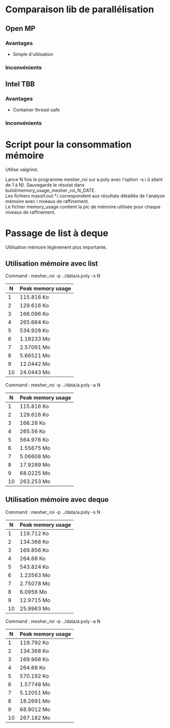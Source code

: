 # Comparaison lib de parallélisation

## Open MP

### Avantages
* Simple d'utilisation
 
### Inconvénients

## Intel TBB

### Avantages
* Container thread-safe

### Inconvénients

# Script pour la consommation mémoire

Utilise valgrind.  

Lance N fois le programme mesher_roi sur a.poly avec l'option -s i (i allant de 1 à N).
Sauvegarde le résutat dans build/memory_usage_mesher_roi_N_DATE.  
Les fichiers massif.out.*.i correspondent aux résultats détaillés de l'analyse mémoire avec i niveaux de raffinement.  
Le fichier memory_usage contient la pic de mémoire utilisée pour chaque niveaux de raffinement.

# Passage de list à deque

Utilisation mémoire légèrement plus importante.

## Utilisation mémoire avec list

Command : mesher_roi -p ../data/a.poly -s N

|N  | Peak memory usage|
|---|------------------|
|1  | 115.816 Ko|
|2  | 129.616 Ko|  
|3  | 166.096 Ko|  
|4  | 265.664 Ko|  
|5  | 534.928 Ko|  
|6  | 1.18233 Mo|  
|7  | 2.57091 Mo|  
|8  | 5.66521 Mo|  
|9  | 12.0442 Mo|  
|10 | 24.0443 Mo|  


Command : mesher_roi -p ../data/a.poly -a N

|N  | Peak memory usage|
|---|------------------|
1  | 115.816 Ko
2  | 129.616 Ko
3  | 166.28 Ko
4  | 265.56 Ko
5  | 564.976 Ko
6  | 1.55675 Mo
7  | 5.06608 Mo
8  | 17.9289 Mo
9  | 68.0225 Mo
10 | 263.253 Mo


## Utilisation mémoire avec deque


Command : mesher_roi -p ../data/a.poly -s N

|N  | Peak memory usage|
|---|------------------|
|1  | 119.712 Ko|
|2  | 134.368 Ko|
|3  | 169.856 Ko|
|4  | 264.68 Ko|
|5  | 543.824 Ko|
|6  | 1.23563 Mo|
|7  | 2.75078 Mo|
|8  | 6.0956 Mo|
|9  | 12.9715 Mo|
|10 | 25.9963 Mo|

Command : mesher_roi -p ../data/a.poly -a N

|N  | Peak memory usage|
|---|------------------|
1  | 119.792 Ko
2  | 134.368 Ko
3  | 169.968 Ko
4  | 264.68 Ko
5  | 570.192 Ko
6  | 1.57748 Mo
7  | 5.12051 Mo
8  | 18.2691 Mo
9  | 68.9012 Mo
10 | 267.182 Mo




